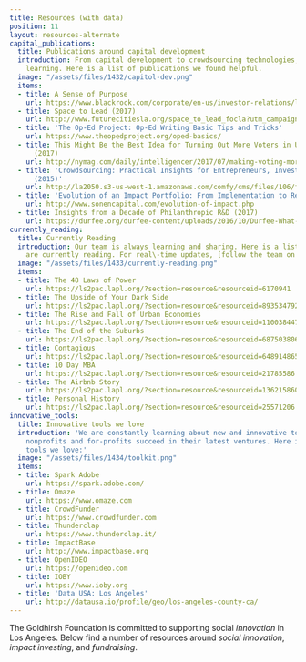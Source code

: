 ```yaml
---
title: Resources (with data)
position: 11
layout: resources-alternate
capital_publications:
  title: Publications around capital development
  introduction: From capital development to crowdsourcing technologies, we are always
    learning. Here is a list of publications we found helpful.
  image: "/assets/files/1432/capitol-dev.png"
  items:
  - title: A Sense of Purpose
    url: https://www.blackrock.com/corporate/en-us/investor-relations/larry-fink-ceo-letter
  - title: Space to Lead (2017)
    url: http://www.futurecitiesla.org/space_to_lead_focla?utm_campaign=eventfollowup&utm_medium=email&utm_source=futurecities
  - title: 'The Op-Ed Project: Op-Ed Writing Basic Tips and Tricks'
    url: https://www.theopedproject.org/oped-basics/
  - title: This Might Be the Best Idea for Turning Out More Voters in U.S. Elections
      (2017)
    url: http://nymag.com/daily/intelligencer/2017/07/making-voting-more-engaging-might-make-more-people-vote.html
  - title: 'Crowdsourcing: Practical Insights for Entrepreneurs, Investors, and Philanthropists
      (2015)'
    url: http://la2050.s3-us-west-1.amazonaws.com/comfy/cms/files/106/files/original/TaraRothToolsforCrowdsourcing.pdf
  - title: 'Evolution of an Impact Portfolio: From Implementation to Results (2014)'
    url: http://www.sonencapital.com/evolution-of-impact.php
  - title: Insights from a Decade of Philanthropic R&D (2017)
    url: https://durfee.org/durfee-content/uploads/2016/10/Durfee-What-If-Report-FINAL.pdf
currently_reading:
  title: Currently Reading
  introduction: Our team is always learning and sharing. Here is a list of books we
    are currently reading. For real\-time updates, [follow the team on twitter](https://twitter.com/GoldhirshFdn/goldhirsh-foundation-team/members).
  image: "/assets/files/1433/currently-reading.png"
  items:
  - title: The 48 Laws of Power
    url: https://ls2pac.lapl.org/?section=resource&resourceid=6170941
  - title: The Upside of Your Dark Side
    url: https://ls2pac.lapl.org/?section=resource&resourceid=893534792
  - title: The Rise and Fall of Urban Economies
    url: https://ls2pac.lapl.org/?section=resource&resourceid=1100384479
  - title: The End of the Suburbs
    url: https://ls2pac.lapl.org/?section=resource&resourceid=687503806
  - title: Contagious
    url: https://ls2pac.lapl.org/?section=resource&resourceid=648914865
  - title: 10 Day MBA
    url: https://ls2pac.lapl.org/?section=resource&resourceid=21785586
  - title: The Airbnb Story
    url: https://ls2pac.lapl.org/?section=resource&resourceid=1362158604
  - title: Personal History
    url: https://ls2pac.lapl.org/?section=resource&resourceid=25571206
innovative_tools:
  title: Innovative tools we love
  introduction: 'We are constantly learning about new and innovative tools to help
    nonprofits and for-profits succeed in their latest ventures. Here is a list of
    tools we love:'
  image: "/assets/files/1434/toolkit.png"
  items:
  - title: Spark Adobe
    url: https://spark.adobe.com/
  - title: Omaze
    url: https://www.omaze.com
  - title: CrowdFunder
    url: https://www.crowdfunder.com
  - title: Thunderclap
    url: https://www.thunderclap.it/
  - title: ImpactBase
    url: http://www.impactbase.org
  - title: OpenIDEO
    url: https://openideo.com
  - title: IOBY
    url: https://www.ioby.org
  - title: 'Data USA: Los Angeles'
    url: http://datausa.io/profile/geo/los-angeles-county-ca/
---
```


The Goldhirsh Foundation is committed to supporting social _innovation_ in Los Angeles. Below find a number of resources around _social innovation_, _impact investing_, and _fundraising_.
